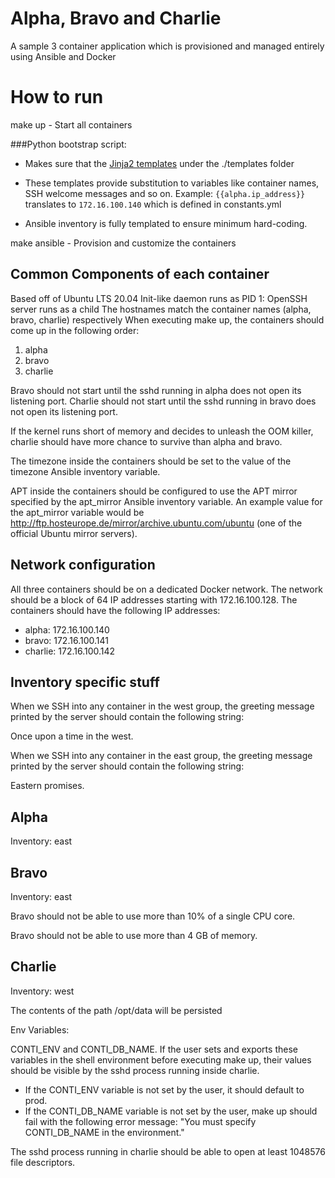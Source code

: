 # Alpha, Bravo and Charlie
A sample 3 container application which is provisioned and managed entirely using Ansible and Docker

# How to run

make up - Start all containers 

 ###Python bootstrap script:

- Makes sure that the [Jinja2 templates](https://jinja.palletsprojects.com/en/3.0.x/templates/) under the ./templates folder
- These templates provide substitution to variables like container names, SSH welcome messages and so on. 
  Example:
`{{alpha.ip_address}}` translates to `172.16.100.140` which is defined in constants.yml

- Ansible inventory is fully templated to ensure minimum hard-coding.

make ansible - Provision and customize the containers


## Common Components of each container
Based off of Ubuntu LTS 20.04
Init-like daemon runs as PID 1: OpenSSH server runs as a child
The hostnames match the container names (alpha, bravo, charlie) respectively
When executing make up, the containers should come up in the following
order:
1. alpha
2. bravo
3. charlie

Bravo should not start until the sshd running in alpha does not open its
listening port. Charlie should not start until the sshd running in bravo
does not open its listening port.

If the kernel runs short of memory and decides to unleash the OOM killer,
charlie should have more chance to survive than alpha and bravo.

The timezone inside the containers should be set to the value of the
timezone Ansible inventory variable.

APT inside the containers should be configured to use the APT mirror specified by the apt_mirror Ansible inventory variable. An example value for
the apt_mirror variable would be http://ftp.hosteurope.de/mirror/archive.ubuntu.com/ubuntu
(one of the official Ubuntu mirror servers).


## Network configuration

All three containers should be on a dedicated Docker network. The network should be a block of 64 IP addresses
starting with 172.16.100.128. The containers should have the following IP addresses:
- alpha: 172.16.100.140
- bravo: 172.16.100.141
- charlie: 172.16.100.142

## Inventory specific stuff
When we SSH into any container in the west group, the greeting message printed by the server should contain the following string: 

Once upon a time in the west.

When we SSH into any container in the east group, the greeting message printed by the server should contain the following string: 

Eastern promises.


## Alpha
Inventory: east

## Bravo
Inventory: east

Bravo should not be able to use more than 10% of a single CPU core.

Bravo should not be able to use more than 4 GB of memory.

## Charlie
Inventory: west

The contents of the path /opt/data will be persisted

Env Variables:

CONTI_ENV and CONTI_DB_NAME. If the user sets and exports these variables in the shell environment before executing
make up, their values should be visible by the sshd process running inside charlie.
- If the CONTI_ENV variable is not set by the user, it should default to prod.
- If the CONTI_DB_NAME variable is not set by the user, make up should fail
with the following error message: "You must specify CONTI_DB_NAME in the environment."

The sshd process running in charlie should be able to open at least 1048576 file descriptors.
